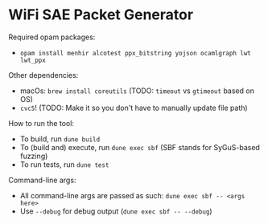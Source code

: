 # WiFi SAE Packet Generator

Required opam packages:

* `opam install menhir alcotest ppx_bitstring yojson ocamlgraph lwt lwt_ppx`

Other dependencies:

* macOs: `brew install coreutils` (TODO: `timeout` vs `gtimeout` based on OS)
* `cvc5`! (TODO: Make it so you don't have to manually update file path)

How to run the tool:

* To build, run `dune build`
* To (build and) execute, run `dune exec sbf` (SBF stands for SyGuS-based fuzzing)
* To run tests, run `dune test`

Command-line args:
* All command-line args are passed as such: `dune exec sbf -- <args here>`
* Use `--debug` for debug output (`dune exec sbf -- --debug`)